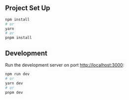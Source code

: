 ## Project Set Up

```bash
npm install
# or
yarn
# or
pnpm install
```

## Development

Run the development server on port [http://localhost:3000](http://localhost:3000):

```bash
npm run dev
# or
yarn dev
# or
pnpm dev
```
